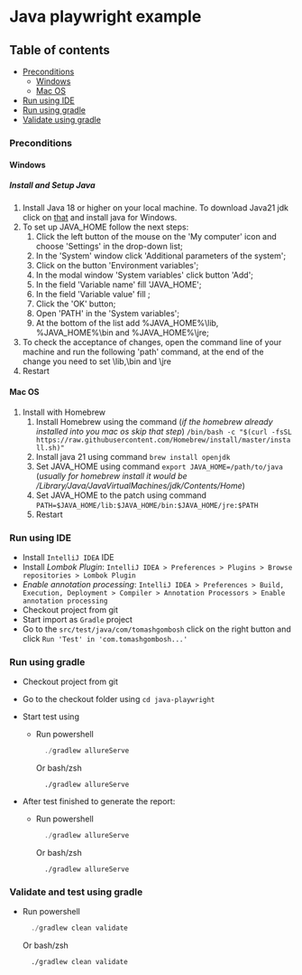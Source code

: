 # Java playwright example
## Table of contents

* [Preconditions](#preconditions)
    * [Windows](#windows)
    * [Mac OS](#macos)
* [Run using IDE](#idea)
* [Run using gradle](#run-gradle)
* [Validate using gradle](#validate)

### Preconditions

<h4 id="windows">Windows</h4>

##### Install and Setup Java

1. Install Java 18 or higher on your local machine. To download Java21 jdk click on [that](https://www.oracle.com/uk/java/technologies/downloads/) and install java for Windows.
1. To set up JAVA_HOME follow the next steps:
    1. Click the left button of the mouse on the 'My computer' icon and choose 'Settings' in the drop-down list;
    1. In the 'System' window click 'Additional parameters of the system';
    1. Click on the button 'Environment variables';
    1. In the modal window 'System variables' click button 'Add';
    1. In the field 'Variable name' fill 'JAVA_HOME';
    1. In the field 'Variable value' fill <path to jdk>;
    1. Click the 'OK' button;
    1. Open 'PATH' in the 'System variables';
    1. At the bottom of the list add %JAVA_HOME%\lib, %JAVA_HOME%\bin and %JAVA_HOME%\jre;
1. To check the acceptance of changes, open the command line of your machine and run the following 'path' command, at the end of the change you need to set <path to jdk>\lib,<path to jdk>\bin and <path to jdk>\jre
1. Restart

<h4 id="macos">Mac OS</h4>

1. Install with Homebrew
    1. Install Homebrew using the command (*if the homebrew already installed into you mac os skip that step*) ``/bin/bash -c "$(curl -fsSL https://raw.githubusercontent.com/Homebrew/install/master/install.sh)"``
    1. Install java 21 using command `brew install openjdk`
    1. Set JAVA_HOME using command `export JAVA_HOME=/path/to/java` (*usually for homebrew install it would be /Library/Java/JavaVirtualMachines/jdk/Contents/Home*)
    1. Set JAVA_HOME to the patch using command `PATH=$JAVA_HOME/lib:$JAVA_HOME/bin:$JAVA_HOME/jre:$PATH`
    1. Restart 

<h3 id="idea">Run using IDE</h3>

* Install `IntelliJ IDEA` IDE
* Install _Lombok Plugin_: `IntelliJ IDEA > Preferences > Plugins > Browse repositories > Lombok Plugin`
* _Enable annotation processing_: `IntelliJ IDEA > Preferences > Build, Execution, Deployment > Compiler > Annotation Processors > Enable annotation processing`
* Checkout project from git
* Start import as `Gradle` project
* Go to the `src/test/java/com/tomashgombosh` click on the right button and click ``Run 'Test' in 'com.tomashgombosh...'``

<h3 id="run-gradle">Run using gradle</h3>

* Checkout project from git
* Go to the checkout folder using ``cd java-playwright``
* Start test using 
  * Run powershell
     ```powershell
       ./gradlew allureServe
     ```
     Or bash/zsh
     ```shell
       ./gradlew allureServe
     ```

* After test finished to generate the report: 
    * Run powershell
      ```powershell
        ./gradlew allureServe
      ```
      Or bash/zsh
      ```shell
        ./gradlew allureServe
      ```

<h3 id="validate">Validate and test using gradle</h3>

* Run powershell
  ```powershell
    ./gradlew clean validate
  ```
  Or bash/zsh
  ```shell
    ./gradlew clean validate
  ```